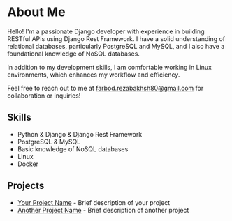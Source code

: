 # About Me

Hello! I'm a passionate Django developer with experience in building RESTful APIs using Django Rest Framework. I have a solid understanding of relational databases, particularly PostgreSQL and MySQL, and I also have a foundational knowledge of NoSQL databases. 

In addition to my development skills, I am comfortable working in Linux environments, which enhances my workflow and efficiency.

Feel free to reach out to me at [farbod.rezabakhsh80@gmail.com](mailto:farbod.rezabakhsh80@gmail.com) for collaboration or inquiries!

## Skills
- Python & Django & Django Rest Framework 
- PostgreSQL & MySQL
- Basic knowledge of NoSQL databases
- Linux
- Docker

## Projects
- [Your Project Name](#) - Brief description of your project
- [Another Project Name](#) - Brief description of another project
